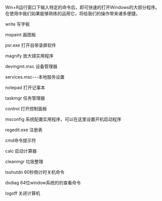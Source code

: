 
Win+R运行窗口下输入特定的命令后，即可快速的打开Windows的大部分程序。
在使用中我们如果能够熟练的运用它，将给我们的操作带来诸多便捷。

write 写字板

mspaint 画图板

psr.exe 打开自带录屏软件

magnify 放大镜实用程序

devmgmt.msc 设备管理器

services.msc---本地服务设置 

notepad 打开记事本

taskmgr 任务管理器

control 打开控制面板

msconfig 系统配置实用程序，可以在这里设置开机启动程序

regedit.exe 注册表

cmd命令提示符

calc 启动计算器

cleanmgr 垃圾整理

tsshutdn 60秒倒计时关机命令

dxdiag 64位window系统的的查看命令

logoff 关闭计算机
